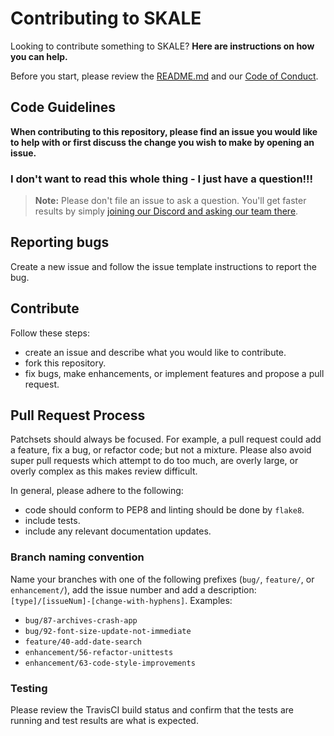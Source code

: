 # Contributing to SKALE

Looking to contribute something to SKALE? **Here are instructions on how you can help.**

Before you start, please review the [README.md](https://github.com/skalenetwork/ima-js/blob/develop/README.md) and our [Code of Conduct](https://github.com/skalenetwork/ima-js/blob/develop/.github/CODE_OF_CONDUCT.md).

## Code Guidelines

**When contributing to this repository, please find an issue you would like to help with or first discuss the change you wish to make by opening an issue.**

### I don't want to read this whole thing - I just have a question!!!

> **Note:** Please don't file an issue to ask a question. You'll get faster results by simply [joining our Discord and asking our team there](http://skale.chat).

## Reporting bugs

Create a new issue and follow the issue template instructions to report the bug.

## Contribute

Follow these steps:

-   create an issue and describe what you would like to contribute.
-   fork this repository.
-   fix bugs, make enhancements, or implement features and propose a pull request.

## Pull Request Process

Patchsets should always be focused. For example, a pull request could add a feature, fix a bug, or refactor code; but not a mixture. Please also avoid super pull requests which attempt to do too much, are overly large, or overly complex as this makes review difficult.

In general, please adhere to the following:

-   code should conform to PEP8 and linting should be done by `flake8`.
-   include tests.
-   include any relevant documentation updates.

### Branch naming convention

Name your branches with one of the following prefixes (`bug/`, `feature/`, or `enhancement/`), add the issue number and add a description: `[type]/[issueNum]-[change-with-hyphens]`. Examples:

-   `bug/87-archives-crash-app`
-   `bug/92-font-size-update-not-immediate`
-   `feature/40-add-date-search`
-   `enhancement/56-refactor-unittests`
-   `enhancement/63-code-style-improvements`

### Testing

Please review the TravisCI build status and confirm that the tests are running and test results are what is expected.
